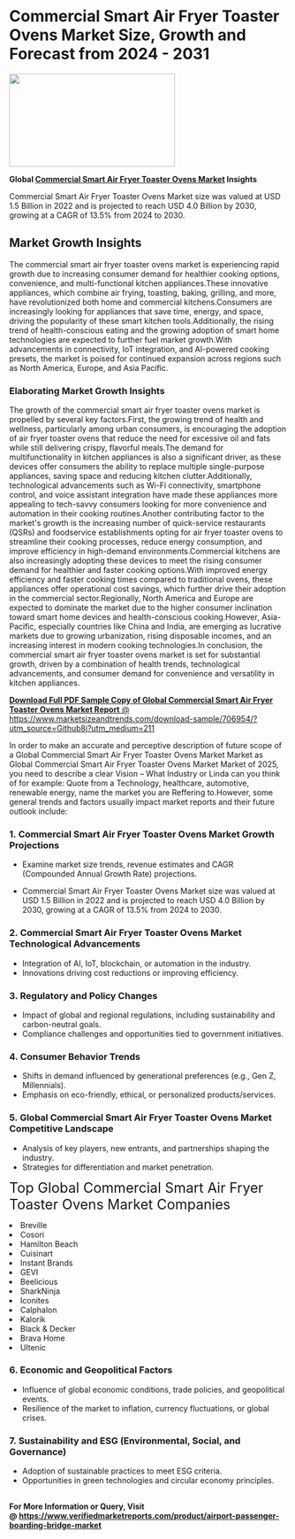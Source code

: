 <H1>Commercial Smart Air Fryer Toaster Ovens Market Size, Growth and Forecast from 2024 - 2031</H1><img class="aligncenter size-medium wp-image-584254" src="https://thirdeyenews.in/wp-content/uploads/2024/09/Global-Market-Research-300x168.jpeg" alt="" width="300" height="168" /><p><strong>Global&nbsp;<a href="https://www.marketsizeandtrends.com/download-sample/706954/?utm_source=Github8j?utm_medium=211">Commercial Smart Air Fryer Toaster Ovens Market</a> Insights</strong></p><p>Commercial Smart Air Fryer Toaster Ovens Market size was valued at USD 1.5 Billion in 2022 and is projected to reach USD 4.0 Billion by 2030, growing at a CAGR of 13.5% from 2024 to 2030.</p><p><h2>Market Growth Insights</h2> <p>The commercial smart air fryer toaster ovens market is experiencing rapid growth due to increasing consumer demand for healthier cooking options, convenience, and multi-functional kitchen appliances.These innovative appliances, which combine air frying, toasting, baking, grilling, and more, have revolutionized both home and commercial kitchens.Consumers are increasingly looking for appliances that save time, energy, and space, driving the popularity of these smart kitchen tools.Additionally, the rising trend of health-conscious eating and the growing adoption of smart home technologies are expected to further fuel market growth.With advancements in connectivity, IoT integration, and AI-powered cooking presets, the market is poised for continued expansion across regions such as North America, Europe, and Asia Pacific.</p> <p><a href="#"></a></p> <h3>Elaborating Market Growth Insights</h3> <p>The growth of the commercial smart air fryer toaster ovens market is propelled by several key factors.First, the growing trend of health and wellness, particularly among urban consumers, is encouraging the adoption of air fryer toaster ovens that reduce the need for excessive oil and fats while still delivering crispy, flavorful meals.The demand for multifunctionality in kitchen appliances is also a significant driver, as these devices offer consumers the ability to replace multiple single-purpose appliances, saving space and reducing kitchen clutter.Additionally, technological advancements such as Wi-Fi connectivity, smartphone control, and voice assistant integration have made these appliances more appealing to tech-savvy consumers looking for more convenience and automation in their cooking routines.Another contributing factor to the market's growth is the increasing number of quick-service restaurants (QSRs) and foodservice establishments opting for air fryer toaster ovens to streamline their cooking processes, reduce energy consumption, and improve efficiency in high-demand environments.Commercial kitchens are also increasingly adopting these devices to meet the rising consumer demand for healthier and faster cooking options.With improved energy efficiency and faster cooking times compared to traditional ovens, these appliances offer operational cost savings, which further drive their adoption in the commercial sector.Regionally, North America and Europe are expected to dominate the market due to the higher consumer inclination toward smart home devices and health-conscious cooking.However, Asia-Pacific, especially countries like China and India, are emerging as lucrative markets due to growing urbanization, rising disposable incomes, and an increasing interest in modern cooking technologies.In conclusion, the commercial smart air fryer toaster ovens market is set for substantial growth, driven by a combination of health trends, technological advancements, and consumer demand for convenience and versatility in kitchen appliances.</p> <p><a href="#"></p><p><span class=""><strong>Download Full PDF Sample Copy of Global Commercial Smart Air Fryer Toaster Ovens Market Report</strong> @ <a href="https://www.marketsizeandtrends.com/download-sample/706954/?utm_source=Github8j?utm_medium=211" target="_blank">https://www.marketsizeandtrends.com/download-sample/706954/?utm_source=Github8j?utm_medium=211</a></span></p><p>In order to make an accurate and perceptive description of future scope of a Global&nbsp;Commercial Smart Air Fryer Toaster Ovens Market Market as Global&nbsp;Commercial Smart Air Fryer Toaster Ovens Market Market of 2025, you need to describe a clear Vision &ndash; What Industry or Linda can you think of for example: Quote from a Technology, healthcare, automotive, renewable energy, name the market you are Reffering to.However, some general trends and factors usually impact market reports and their future outlook include:</p><h3>1.&nbsp;<strong>Commercial Smart Air Fryer Toaster Ovens Market Growth Projections</strong></h3><ul><li>Examine market size trends, revenue estimates and CAGR (Compounded Annual Growth Rate) projections.</li><li><p>Commercial Smart Air Fryer Toaster Ovens Market size was valued at USD 1.5 Billion in 2022 and is projected to reach USD 4.0 Billion by 2030, growing at a CAGR of 13.5% from 2024 to 2030.</p></li></ul><h3>2.&nbsp;<strong>Commercial Smart Air Fryer Toaster Ovens Market Technological Advancements</strong></h3><ul><li>Integration of AI, IoT, blockchain, or automation in the industry.</li><li>Innovations driving cost reductions or improving efficiency.</li></ul><h3>3.&nbsp;<strong>Regulatory and Policy Changes</strong></h3><ul><li>Impact of global and regional regulations, including sustainability and carbon-neutral goals.</li><li>Compliance challenges and opportunities tied to government initiatives.</li></ul><h3>4.&nbsp;<strong>Consumer Behavior Trends</strong></h3><ul><li>Shifts in demand influenced by generational preferences (e.g., Gen Z, Millennials).</li><li>Emphasis on eco-friendly, ethical, or personalized products/services.</li></ul><h3>5.&nbsp;<strong>Global Commercial Smart Air Fryer Toaster Ovens Market Competitive Landscape</strong></h3><ul><li>Analysis of key players, new entrants, and partnerships shaping the industry.</li><li>Strategies for differentiation and market penetration.</li></ul><p data-pm-slice="1 1 []"><span style="color: inherit; font-family: inherit; font-size: 25px;">Top Global Commercial Smart Air Fryer Toaster Ovens Market Companies</span></p><div class="" data-test-id=""><p><li>Breville</li><li> Cosori</li><li> Hamilton Beach</li><li> Cuisinart</li><li> Instant Brands</li><li> GEVI</li><li> Beelicious</li><li> SharkNinja</li><li> Iconites</li><li> Calphalon</li><li> Kalorik</li><li> Black & Decker</li><li> Brava Home</li><li> Ultenic</li></p></div><h3>6.&nbsp;<strong>Economic and Geopolitical Factors</strong></h3><ul><li>Influence of global economic conditions, trade policies, and geopolitical events.</li><li>Resilience of the market to inflation, currency fluctuations, or global crises.</li></ul><h3>7.&nbsp;<strong>Sustainability and ESG (Environmental, Social, and Governance)</strong></h3><ul><li>Adoption of sustainable practices to meet ESG criteria.</li><li>Opportunities in green technologies and circular economy principles.</li></ul><h2><strong style="font-size: 14px;">For More Information or Query, Visit @&nbsp;</strong><a style="background-color: #ffffff; font-size: 14px;" href="https://www.marketsizeandtrends.com/report/commercial-smart-air-fryer-toaster-ovens-market/" target="_blank">https://www.verifiedmarketreports.com/product/airport-passenger-boarding-bridge-market</a></h2>